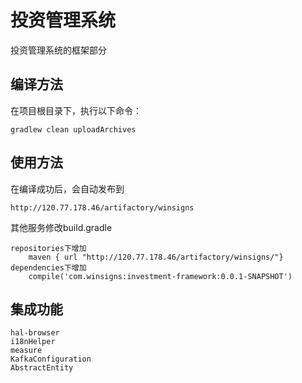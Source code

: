 # 投资管理系统

投资管理系统的框架部分

## 编译方法

在项目根目录下，执行以下命令：

```shell
gradlew clean uploadArchives
```

## 使用方法

在编译成功后，会自动发布到

```shell
http://120.77.178.46/artifactory/winsigns
```
其他服务修改build.gradle
```shell
repositories下增加
    maven { url "http://120.77.178.46/artifactory/winsigns/"}
dependencies下增加
	compile('com.winsigns:investment-framework:0.0.1-SNAPSHOT')
```

## 集成功能
```shell
hal-browser
i18nHelper
measure
KafkaConfiguration
AbstractEntity
```
